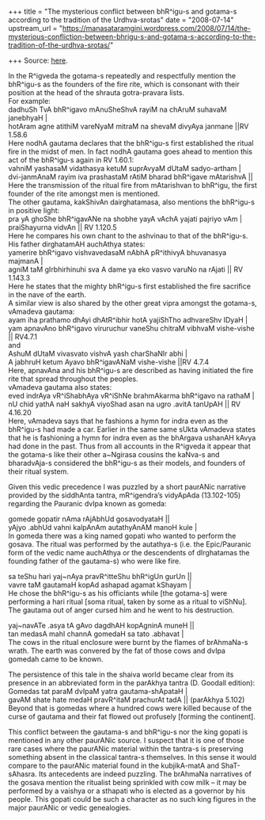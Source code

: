 +++
title = "The mysterious conflict between bhR^igu-s and gotama-s according to the tradition of the Urdhva-srotas"
date = "2008-07-14"
upstream_url = "https://manasataramgini.wordpress.com/2008/07/14/the-mysterious-confliction-between-bhrigu-s-and-gotama-s-according-to-the-tradition-of-the-urdhva-srotas/"

+++
Source: [here](https://manasataramgini.wordpress.com/2008/07/14/the-mysterious-confliction-between-bhrigu-s-and-gotama-s-according-to-the-tradition-of-the-urdhva-srotas/).

In the R^igveda the gotama-s repeatedly and respectfully mention the
bhR^igu-s as the founders of the fire rite, which is consonant with
their position at the head of the shrauta gotra-pravara lists.  
For example:  
dadhuSh TvA bhR^igavo mAnuSheShvA rayiM na chAruM suhavaM janebhyaH \|  
hotAram agne atithiM vareNyaM mitraM na shevaM divyAya janmane \|\|RV
1.58.6  
Here nodhA gautama declares that the bhR^igu-s first established the
ritual fire in the midst of men. In fact nodhA gautama goes ahead to
mention this act of the bhR^igu-s again in RV 1.60.1:  
vahniM yashasaM vidathasya ketuM suprAvyaM dUtaM sadyo-artham \|  
dvi-janmAnaM rayim iva prashastaM rAtiM bharad bhR^igave mAtarishvA
\|\|  
Here the transmission of the ritual fire from mAtarishvan to bhR^igu,
the first founder of the rite amongst men is mentioned.  
The other gautama, kakShivAn dairghatamasa, also mentions the bhR^igu-s
in positive light:  
pra yA ghoShe bhR^igavANe na shobhe yayA vAchA yajati pajriyo vAm \|  
praiShayurna vidvAn \|\| RV 1.120.5  
Here he compares his own chant to the ashvinau to that of the
bhR^igu-s.  
His father dirghatamAH auchAthya states:  
yamerire bhR^igavo vishvavedasaM nAbhA pR^ithivyA bhuvanasya majmanA
\|  
agniM taM gIrbhirhinuhi sva A dame ya eko vasvo varuNo na rAjati \|\| RV
1.143.3  
Here he states that the mighty bhR^igu-s first established the fire
sacrifice in the nave of the earth.  
A similar view is also shared by the other great vipra amongst the
gotama-s, vAmadeva gautama:  
ayam iha prathamo dhAyi dhAtR^ibhir hotA yajiShTho adhvareShv IDyaH \|  
yam apnavAno bhR^igavo viruruchur vaneShu chitraM vibhvaM vishe-vishe
\|\| RV4.7.1  
and  
AshuM dUtaM vivasvato vishvA yash charShaNIr abhi \|  
A jabhruH ketum Ayavo bhR^igavANaM vishe-vishe \|\|RV 4.7.4  
Here, apnavAna and his bhR^igu-s are described as having initiated the
fire rite that spread throughout the peoples.  
vAmadeva gautama also states:  
eved indrAya vR^iShabhAya vR^iShNe brahmAkarma bhR^igavo na rathaM \|  
nU chid yathA naH sakhyA viyoShad asan na ugro .avitA tanUpAH \|\| RV
4.16.20  
Here, vAmadeva says that he fashions a hymn for indra even as the
bhR^igu-s had made a car. Earlier in the same same sUkta vAmadeva states
that he is fashioning a hymn for indra even as the bhArgava ushanAH
kAvya had done in the past. Thus from all accounts in the R^igveda it
appear that the gotama-s like their other a\~Ngirasa cousins the kaNva-s
and bharadvAja-s considered the bhR^igu-s as their models, and founders
of their ritual system.

Given this vedic precedence I was puzzled by a short paurANic narrative
provided by the siddhAnta tantra, mR^igendra’s vidyApAda (13.102-105)
regarding the Pauranic dvIpa known as gomeda:

gomede gopatir nAma rAjAbhUd gosavodyataH \|\|  
yAjyo .abhUd vahni kalpAnAm autathyAnAM manoH kule \|  
In gomeda there was a king named gopati who wanted to perform the
gosava. The ritual was performed by the autathya-s (i.e. the
Epic/Pauranic form of the vedic name auchAthya or the descendents of
dIrghatamas the founding father of the gautama-s) who were like fire.

sa teShu hari yaj\~nAya pravR^itteShu bhR^igUn gurUn \|\|  
vavre taM gautamaH kopAd ashapad agamat kShayam \|  
He chose the bhR^igu-s as his officiants while \[the gotama-s\] were
performing a hari ritual \[soma ritual, taken by some as a ritual to
viShNu\]. The gautama out of anger cursed him and he went to his
destruction.

yaj\~navATe .asya tA gAvo dagdhAH kopAgninA muneH \|\|  
tan medasA mahI channA gomedaH sa tato .abhavat \|  
The cows in the ritual enclosure were burnt by the flames of brAhmaNa-s
wrath. The earth was convered by the fat of those cows and dvIpa gomedah
came to be known.

The persistence of this tale in the shaiva world became clear from its
presence in an abbreviated form in the parAkhya tantra (D. Goodall
edition):  
Gomedas tat paraM dvIpaM yatra gautama-shApataH \|  
gavAM shate hate medaH pravR^itaM prachurAt tadA \|\| (parAkhya 5.102)  
Beyond that is gomedas where a hundred cows were killed because of the
curse of gautama and their fat flowed out profusely \[forming the
continent\].

This conflict between the gautama-s and bhR^igu-s nor the king gopati is
mentioned in any other paurANic source. I suspect that it is one of
those rare cases where the paurANic material within the tantra-s is
preserving something absent in the classical tantra-s themselves. In
this sense it would compare to the paurANic material found in the
kubjikA-matA and ShaT-sAhasra. Its antecedents are indeed puzzling. The
brAhmaNa narratives of the gosava mention the ritualist being sprinkled
with cow milk – it may be performed by a vaishya or a sthapati who is
elected as a governor by his people. This gopati could be such a
character as no such king figures in the major paurANic or vedic
genealogies.

